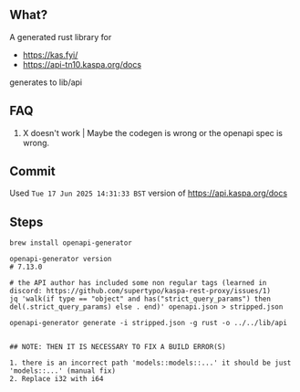 ## What?

A generated rust library for

- https://kas.fyi/
- https://api-tn10.kaspa.org/docs

generates to lib/api

## FAQ

1. X doesn't work | Maybe the codegen is wrong or the openapi spec is wrong.

## Commit

Used `Tue 17 Jun 2025 14:31:33 BST` version of https://api.kaspa.org/docs

## Steps

```
brew install openapi-generator

openapi-generator version
# 7.13.0

# the API author has included some non regular tags (learned in discord: https://github.com/supertypo/kaspa-rest-proxy/issues/1)
jq 'walk(if type == "object" and has("strict_query_params") then del(.strict_query_params) else . end)' openapi.json > stripped.json

openapi-generator generate -i stripped.json -g rust -o ../../lib/api


## NOTE: THEN IT IS NECESSARY TO FIX A BUILD ERROR(S)

1. there is an incorrect path 'models::models::...' it should be just 'models::...' (manual fix)
2. Replace i32 with i64


```
